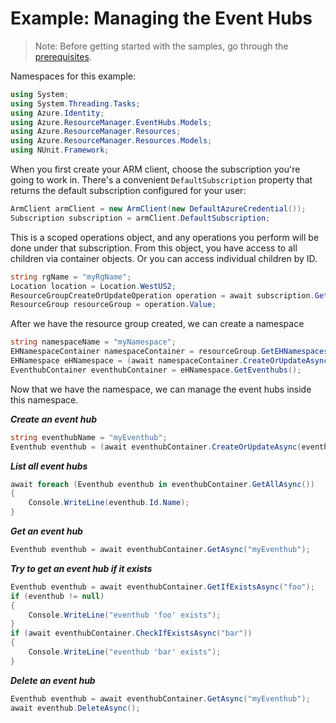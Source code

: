 # Example: Managing the Event Hubs
>Note: Before getting started with the samples, go through the [prerequisites](https://github.com/Azure/azure-sdk-for-net/tree/main/sdk/resourcemanager/Azure.ResourceManager#prerequisites).

Namespaces for this example:

```C# Snippet:Managing_Namespaces_Namespaces
using System;
using System.Threading.Tasks;
using Azure.Identity;
using Azure.ResourceManager.EventHubs.Models;
using Azure.ResourceManager.Resources;
using Azure.ResourceManager.Resources.Models;
using NUnit.Framework;
```

When you first create your ARM client, choose the subscription you're going to work in. There's a convenient `DefaultSubscription` property that returns the default subscription configured for your user:

```C# Snippet:Managing_EventHubs_DefaultSubscription
ArmClient armClient = new ArmClient(new DefaultAzureCredential());
Subscription subscription = armClient.DefaultSubscription;
```

This is a scoped operations object, and any operations you perform will be done under that subscription. From this object, you have access to all children via container objects. Or you can access individual children by ID.

```C# Snippet:Managing_EventHubs_CreateResourceGroup
string rgName = "myRgName";
Location location = Location.WestUS2;
ResourceGroupCreateOrUpdateOperation operation = await subscription.GetResourceGroups().CreateOrUpdateAsync(rgName, new ResourceGroupData(location));
ResourceGroup resourceGroup = operation.Value;
```

After we have the resource group created, we can create a namespace

```C# Snippet:Managing_EventHubs_CreateNamespace
string namespaceName = "myNamespace";
EHNamespaceContainer namespaceContainer = resourceGroup.GetEHNamespaces();
EHNamespace eHNamespace = (await namespaceContainer.CreateOrUpdateAsync(namespaceName, new EHNamespaceData(location))).Value;
EventhubContainer eventhubContainer = eHNamespace.GetEventhubs();
```

Now that we have the namespace, we can manage the event hubs inside this namespace.

***Create an event hub***

```C# Snippet:Managing_EventHubs_CreateEventHub
string eventhubName = "myEventhub";
Eventhub eventhub = (await eventhubContainer.CreateOrUpdateAsync(eventhubName, new EventhubData())).Value;
```

***List all event hubs***

```C# Snippet:Managing_EventHubs_ListEventHubs
await foreach (Eventhub eventhub in eventhubContainer.GetAllAsync())
{
    Console.WriteLine(eventhub.Id.Name);
}
```

***Get an event hub***

```C# Snippet:Managing_EventHubs_GetEventHub
Eventhub eventhub = await eventhubContainer.GetAsync("myEventhub");
```

***Try to get an event hub if it exists***

```C# Snippet:Managing_EventHubs_GetEventHubIfExists
Eventhub eventhub = await eventhubContainer.GetIfExistsAsync("foo");
if (eventhub != null)
{
    Console.WriteLine("eventhub 'foo' exists");
}
if (await eventhubContainer.CheckIfExistsAsync("bar"))
{
    Console.WriteLine("eventhub 'bar' exists");
}
```

***Delete an event hub***

```C# Snippet:Managing_EventHubs_DeleteEventHub
Eventhub eventhub = await eventhubContainer.GetAsync("myEventhub");
await eventhub.DeleteAsync();
```

